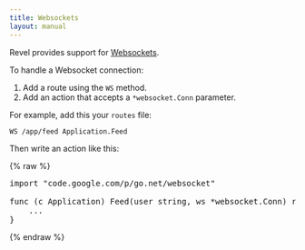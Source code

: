 ```yaml
---
title: Websockets
layout: manual
---
```


Revel provides support for [Websockets](http://en.wikipedia.org/wiki/WebSocket).

To handle a Websocket connection:

1. Add a route using the `WS` method.
2. Add an action that accepts a `*websocket.Conn` parameter.

For example, add this your `routes` file:

	WS /app/feed Application.Feed

Then write an action like this:

{% raw %}
<pre class="prettyprint lang-go">
import "code.google.com/p/go.net/websocket"

func (c Application) Feed(user string, ws *websocket.Conn) revel.Result {
	...
}
</pre>
{% endraw %}


